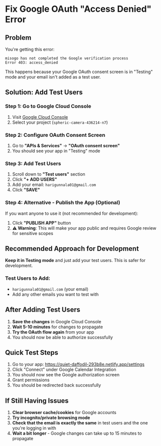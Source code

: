 # Fix Google OAuth "Access Denied" Error

## Problem
You're getting this error: 
```
misogo has not completed the Google verification process
Error 403: access_denied
```

This happens because your Google OAuth consent screen is in "Testing" mode and your email isn't added as a test user.

## Solution: Add Test Users

### Step 1: Go to Google Cloud Console
1. Visit [Google Cloud Console](https://console.cloud.google.com/)
2. Select your project (`spheric-camera-436214-n7`)

### Step 2: Configure OAuth Consent Screen
1. Go to **"APIs & Services"** → **"OAuth consent screen"**
2. You should see your app in "Testing" mode

### Step 3: Add Test Users
1. Scroll down to **"Test users"** section
2. Click **"+ ADD USERS"**
3. Add your email: `harigunnala01@gmail.com`
4. Click **"SAVE"**

### Step 4: Alternative - Publish the App (Optional)
If you want anyone to use it (not recommended for development):
1. Click **"PUBLISH APP"** button
2. **⚠️ Warning**: This will make your app public and requires Google review for sensitive scopes

## Recommended Approach for Development

**Keep it in Testing mode** and just add your test users. This is safer for development.

### Test Users to Add:
- `harigunnala01@gmail.com` (your email)
- Add any other emails you want to test with

## After Adding Test Users

1. **Save the changes** in Google Cloud Console
2. **Wait 5-10 minutes** for changes to propagate
3. **Try the OAuth flow again** from your app
4. You should now be able to authorize successfully

## Quick Test Steps

1. Go to your app: https://quiet-daffodil-293b8e.netlify.app/settings
2. Click "Connect" under Google Calendar Integration
3. You should now see the Google authorization screen
4. Grant permissions
5. You should be redirected back successfully

## If Still Having Issues

1. **Clear browser cache/cookies** for Google accounts
2. **Try incognito/private browsing mode**
3. **Check that the email is exactly the same** in test users and the one you're logging in with
4. **Wait a bit longer** - Google changes can take up to 15 minutes to propagate
